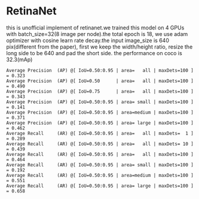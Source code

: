 # RetinaNet
this is unofficial implement of retinanet.we trained this model on 4 GPUs with batch_size=32(8 image per node).the total
epoch is 18, we use adam optimizer with cosine learn rate decay.the input image_size is 640 pix(different from the paper),
first we keep the width/height ratio, resize the long side to be 640 and pad the short side.
the performance on coco is 32.3(mAp)
```shell script
Average Precision  (AP) @[ IoU=0.50:0.95 | area=   all | maxDets=100 ] = 0.323
Average Precision  (AP) @[ IoU=0.50      | area=   all | maxDets=100 ] = 0.490
Average Precision  (AP) @[ IoU=0.75      | area=   all | maxDets=100 ] = 0.343
Average Precision  (AP) @[ IoU=0.50:0.95 | area= small | maxDets=100 ] = 0.141
Average Precision  (AP) @[ IoU=0.50:0.95 | area=medium | maxDets=100 ] = 0.371
Average Precision  (AP) @[ IoU=0.50:0.95 | area= large | maxDets=100 ] = 0.462
Average Recall     (AR) @[ IoU=0.50:0.95 | area=   all | maxDets=  1 ] = 0.289
Average Recall     (AR) @[ IoU=0.50:0.95 | area=   all | maxDets= 10 ] = 0.439
Average Recall     (AR) @[ IoU=0.50:0.95 | area=   all | maxDets=100 ] = 0.464
Average Recall     (AR) @[ IoU=0.50:0.95 | area= small | maxDets=100 ] = 0.192
Average Recall     (AR) @[ IoU=0.50:0.95 | area=medium | maxDets=100 ] = 0.551
Average Recall     (AR) @[ IoU=0.50:0.95 | area= large | maxDets=100 ] = 0.658
```